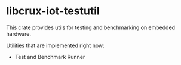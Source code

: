 # libcrux-iot-testutil

This crate provides utils for testing and benchmarking on embedded hardware.

Utilities that are implemented right now:

- Test and Benchmark Runner
